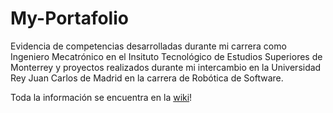 # My-Portafolio
Evidencia de competencias desarrolladas durante mi carrera como Ingeniero Mecatrónico en el Insituto Tecnológico de Estudios Superiores de Monterrey y proyectos realizados durante mi intercambio en la Universidad Rey Juan Carlos de Madrid en la carrera de Robótica de Software.

Toda la información se encuentra en la [wiki](https://github.com/Rodri4s/My-Portafolio/wiki/Introducci%C3%B3n)!
